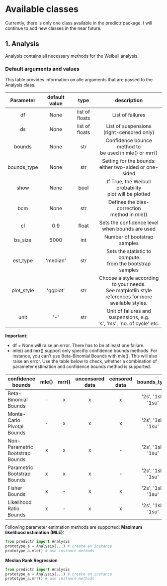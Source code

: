 # Available classes
Currently, there is only one class available in the predictr package. I will continue to add new classes in the near future.
## 1. Analysis
Analysis contains all necessary methods for the Weibull analysis.  
### Default arguments and values
This table provides information on alle arguments that are passed to the Analysis class.

|  Parameter  | default value |      type      |                                                description                                               |
|:-----------:|:-------------:|:--------------:|:--------------------------------------------------------------------------------------------------------:|
| df          |      None     | list of floats | List of failures                                                                                         |
| ds          |      None     | list of floats | List of suspensions<br>(right-censored only)                                                             |
| bounds      |      None     |       str      | Confidence bounce method to<br>be used in mle() or mrr()                                                 |
| bounds_type |      None     |       str      | Setting for the bounds:<br>either two-sided or one-sided                                                 |
| show        |      None     |      bool      | If True, the Weibull probability<br>plot will be plotted                                                 |
| bcm         |      None     |       str      | Defines the bias-correction<br>method in mle()                                                           |
| cl          |      0.9      |      float     | Sets the confidence level<br>when bounds are used                                                        |
| bs_size     |      5000     |       int      | Number of bootstrap samples                                                                              |
| est_type    |    'median'   |       str      | Sets the statistic to compute <br>from the bootstrap samples                                             |
| plot_style  |    'ggplot'   |       str      | Choose a style according to your needs.<br>See matplotlib style references for more<br>available styles. |
| unit        |      '-'      |       str      | Unit of failures and suspensions, e.g.<br>'s', 'ms', 'no. of cycle' etc.                                 |

**Important**:

- df = None will raise an error. There has to be at least one failure.
- mle() and mrr() support only specific confidence bounds methods. For instance, you can't use Beta-Binomial Bounds with mle(). This will also raise an error. Use the table below to check, whether a combination of parameter estimation and confidence bounds method is supported.

| confidence bounds               | mle() | mrr() | uncensored data | censored data |    bounds_type     | argument value |
|---------------------------------|:-----:|:-----:|:---------------:|:-------------:|:------------------:|:--------------:|
| Beta-Binomial Bounds            |   -   |   x   |        x        |       x       | '2s', '1sl', '1su' |      'bbb'     |
| Monte-Carlo Pivotal Bounds      |   -   |   x   |        x        |       x       | '2s', '1sl', '1su' |     'mcpb'     |
| Non-Parametric Bootstrap Bounds |   x   |   x   |        x        |       -       | '2s', '1sl', '1su' |     'npbb'     |
| Parametric Bootstrap Bounds     |   x   |   x   |        x        |       -       | '2s', '1sl', '1su' |      'pbb'     |
| Fisher Bounds                   |   x   |   -   |        x        |       x       | '2s', '1sl', '1su' |      'fb'      |
| Likelihood Ratio Bounds         |   x   |   -   |        x        |       x       | '2s', '1sl', '1su' |      'lrb'     |

Following parameter estimation methods are supported:
**Maximum likelihood estimation (MLE):** 
```python
from predictr import Analysis
prototype_a = Analysis(...) # create an instance
prototype_a.mle() # use instance methods
```
**Median Rank Regression**
```python
from predictr import Analysis
prototype_a = Analysis(...) # create an instance
prototype_a.mrr() # use instance methods
```
